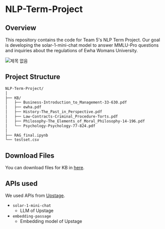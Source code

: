 # NLP-Term-Project

## Overview
This repository contains the code for Team 5's NLP Term Project. Our goal is developing the solar-1-mini-chat model to answer MMLU-Pro questions and inquiries about the regulations of Ewha Womans University.

![제목 없음](https://github.com/user-attachments/assets/40e8f5fb-f77f-475e-b236-b6114f4f2d29)

## Project Structure

```bash
NLP-Term-Project/
│
├── KB/
│   ├── Business-Introduction_to_Management-33-630.pdf
│   ├── ewha.pdf
│   ├── History-The_Past_in_Perspective.pdf
│   ├── Law-Contracts-Criminal_Procedure-Torts.pdf
│   ├── Philosophy-The_Elements_of_Moral_Philosophy-14-196.pdf
│   └── Psychology-Psychology-77-824.pdf
│
├── RAG_final.ipynb
└── testset.csv
```

## Download Files
You can download files for KB in [here](https://drive.google.com/drive/folders/1T5AQNJeV1h1Nt_Sxra0-m3qmAX9Kuzvh).

## APIs used
We used APIs from <a href="https://www.upstage.ai/">Upstage</a>.

- `solar-1-mini-chat`
  - LLM of Upstage
- `embedding-passage`
  - Embedding model of Upstage
